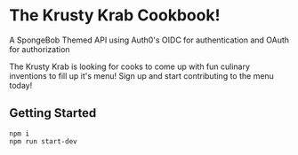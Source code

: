 ﻿# The Krusty Krab Cookbook!

A SpongeBob Themed API using Auth0's OIDC for authentication and OAuth for authorization

The Krusty Krab is looking for cooks to come up with fun culinary inventions to fill up it's menu! Sign up and start contributing to the menu today!

## Getting Started

    npm i
    npm run start-dev
